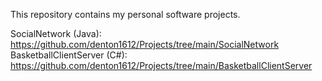 This repository contains my personal software projects.

SocialNetwork (Java): https://github.com/denton1612/Projects/tree/main/SocialNetwork<br>
BasketballClientServer (C#): https://github.com/denton1612/Projects/tree/main/BasketballClientServer
